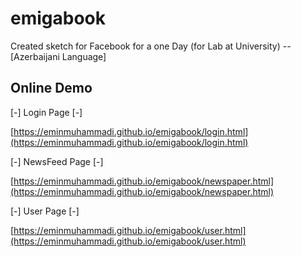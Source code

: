 # emigabook
Created sketch for Facebook for a one Day (for Lab at University) -- [Azerbaijani Language]

## Online Demo

[-]  Login Page  [-]

[https://eminmuhammadi.github.io/emigabook/login.html](https://eminmuhammadi.github.io/emigabook/login.html)

[-]  NewsFeed Page  [-]

[https://eminmuhammadi.github.io/emigabook/newspaper.html](https://eminmuhammadi.github.io/emigabook/newspaper.html)


[-]  User Page  [-]

[https://eminmuhammadi.github.io/emigabook/user.html](https://eminmuhammadi.github.io/emigabook/user.html)
